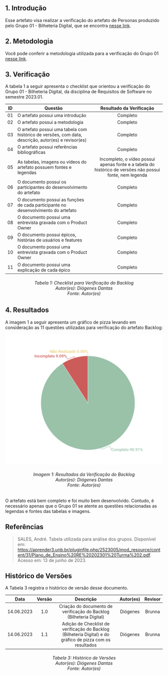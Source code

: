 ## 1. Introdução
Esse artefato visa realizar a verificação do artefato de Personas produzido pelo Grupo 01 - Bilheteria Digital, que se encontra [nesse link](https://requisitos-de-software.github.io/2023.1-BilheteriaDigital/modelagem/agil/backlog/).

## 2. Metodologia
Você pode conferir a metodologia utilizada para a verificação do Grupo 01 [nesse link](https://requisitos-de-software.github.io/2023.1-Twitch/verificacao_grupo01/planejamento/).

## 3. Verificação

A tabela 1 a seguir apresenta o checklist que orientou a verificação do Grupo 01 - Bilheteria Digital, da disciplina de Requisitos de Software no semestre 2023.01.

| ID |Questão| Resultado da Verificação |
| :---: | --- | :---: |
| 01 | O artefato possui uma introdução | Completo |
| 02 | O artefato possui a metodologia  | Completo |
| 03 | O artefato possui uma tabela com histórico de versões, com data, descrição, autor(es) e revisor(es)  | Completo |
| 04 | O artefato possui referências bibliográficas  | Completo |
| 05 | As tabelas, imagens ou vídeos do artefato possuem fontes e legendas | Incompleto, o vídeo possui apenas fonte e a tabela do histórico de versões não possui fonte, nem legenda | Completo |
| 06 | O documento possui os participantes do desenvolvimento do artefato | Completo |
| 07 | O documento possui as funções de cada participante no desenvolvimento do artefato | Completo |
| 08 | O documento possui uma entrevista gravada com o Product Owner | Completo |
| 09 | O documento possui épicos, histórias de usuários e features | Completo |
| 10 | O documento possui uma entrevista gravada com o Product Owner | Completo |
| 11 | O documento possui uma explicação de cada épico | Completo |

<h6 align = "center"> Tabela 1: Checklist para Verificação do Backlog
<br> Autor(es): Diógenes Dantas
<br>Fonte: Autor(es)</h6>

## 4. Resultados
A imagem 1 a seguir apresenta um gráfico de pizza levando em consideração as 11 questões utilizadas para verificação do artefato Backlog:

![Resultados Backlog](./imagens_verifica01/backlog.png)
<h6 align = "center"> Imagem 1: Resultados da Verificação do Backlog
<br> Autor(es): Diógenes Dantas
<br>Fonte: Autor(es)</h6>

O artefato está bem completo e foi muito bem desenvolvido. Contudo, é necessário apenas que o Grupo 01 se atente as questões relacionadas as legendas e fontes das tabelas e imagens.
## Referências

>SALES, André. Tabela utilizada para análise dos grupos. Disponível em: https://aprender3.unb.br/pluginfile.php/2523005/mod_resource/content/31/Plano_de_Ensino%20RE%20202301%20Turma%202.pdf. Acesso em: 13 de junho de 2023.

>



## Histórico de Versões

A Tabela 3 registra o histórico de versão desse documento.

|    Data    | Versão | Descrição                                                                      | Autor(es)  | Revisor  |
| :--------: | :----: | :----------------------------------------------------------------------------: | :--------: | :------: |
| 14.06.2023 | 1.0    | Criação do documento de verificação do Backlog (Bilheteria Digital) |   Diógenes   |  Brunna  |
| 14.06.2023 | 1.1    | Adição de Checklist de verificação do Backlog (Bilheteria Digital) e do gráfico de pizza com os resultados |   Diógenes   |  Brunna  |


<h6 align = "center"> Tabela 3: Histórico de Versões
<br> Autor(es): Diógenes Dantas
<br>Fonte: Autor(es)</h6>